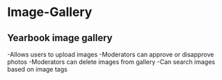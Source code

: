# Image-Gallery

## Yearbook image gallery

-Allows users to upload images
-Moderators can approve or disapprove photos
-Moderators can delete images from gallery
-Can search images based on image tags
